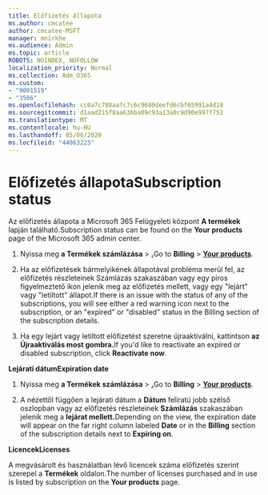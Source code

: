 ```yaml
---
title: Előfizetés állapota
ms.author: cmcatee
author: cmcatee-MSFT
manager: mnirkhe
ms.audience: Admin
ms.topic: article
ROBOTS: NOINDEX, NOFOLLOW
localization_priority: Normal
ms.collection: Adm_O365
ms.custom:
- "9001519"
- "3586"
ms.openlocfilehash: cc0a7c708aafc7c6c9680deefd6cbf65991a4d18
ms.sourcegitcommit: d1aad215f8aa636ba89c93a13a0c9d90e997f752
ms.translationtype: MT
ms.contentlocale: hu-HU
ms.lasthandoff: 05/06/2020
ms.locfileid: "44063223"
---
```

# <a name="subscription-status"></a><span data-ttu-id="ab3d2-102">Előfizetés állapota</span><span class="sxs-lookup"><span data-stu-id="ab3d2-102">Subscription status</span></span>

<span data-ttu-id="ab3d2-103">Az előfizetés állapota a Microsoft 365 Felügyeleti központ **A termékek** lapján található.</span><span class="sxs-lookup"><span data-stu-id="ab3d2-103">Subscription status can be found on the **Your products** page of the Microsoft 365 admin center.</span></span>

1. <span data-ttu-id="ab3d2-104">Nyissa meg **a Termékek számlázása** > **[.](https://go.microsoft.com/fwlink/p/?linkid=842054)**</span><span class="sxs-lookup"><span data-stu-id="ab3d2-104">Go to **Billing** > **[Your products](https://go.microsoft.com/fwlink/p/?linkid=842054)**.</span></span>

2. <span data-ttu-id="ab3d2-105">Ha az előfizetések bármelyikének állapotával probléma merül fel, az előfizetés részleteinek Számlázás szakaszában vagy egy piros figyelmeztető ikon jelenik meg az előfizetés mellett, vagy egy "lejárt" vagy "letiltott" állapot.</span><span class="sxs-lookup"><span data-stu-id="ab3d2-105">If there is an issue with the status of any of the subscriptions, you will see either a red warning icon next to the subscription, or an "expired" or "disabled" status in the Billing section of the subscription details.</span></span>

3. <span data-ttu-id="ab3d2-106">Ha egy lejárt vagy letiltott előfizetést szeretne újraaktiválni, kattintson **az Újraaktiválás most gombra.**</span><span class="sxs-lookup"><span data-stu-id="ab3d2-106">If you'd like to reactivate an expired or disabled subscription, click **Reactivate now**.</span></span>

<span data-ttu-id="ab3d2-107">**Lejárati dátum**</span><span class="sxs-lookup"><span data-stu-id="ab3d2-107">**Expiration date**</span></span>

1. <span data-ttu-id="ab3d2-108">Nyissa meg **a Termékek számlázása** > **[.](https://go.microsoft.com/fwlink/p/?linkid=842054)**</span><span class="sxs-lookup"><span data-stu-id="ab3d2-108">Go to **Billing** > **[Your products](https://go.microsoft.com/fwlink/p/?linkid=842054)**.</span></span>

2. <span data-ttu-id="ab3d2-109">A nézettől függően a lejárati dátum a **Dátum** feliratú jobb szélső oszlopban vagy az előfizetés részleteinek **Számlázás** szakaszában jelenik meg a **lejárat mellett.**</span><span class="sxs-lookup"><span data-stu-id="ab3d2-109">Depending on the view, the expiration date will appear on the far right column labeled **Date** or in the **Billing** section of the subscription details next to **Expiring on**.</span></span>

<span data-ttu-id="ab3d2-110">**Licencek**</span><span class="sxs-lookup"><span data-stu-id="ab3d2-110">**Licenses**</span></span>

<span data-ttu-id="ab3d2-111">A megvásárolt és használatban lévő licencek száma előfizetés szerint szerepel a **Termékek** oldalon.</span><span class="sxs-lookup"><span data-stu-id="ab3d2-111">The number of licenses purchased and in use is listed by subscription on the **Your products** page.</span></span>

